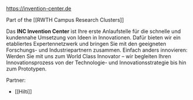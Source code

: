 
https://invention-center.de

Part of the [[RWTH Campus Research Clusters]]

Das **INC Invention Center** ist Ihre erste Anlaufstelle für die schnelle und kundennahe Umsetzung von Ideen in Innovationen. Dafür bieten wir ein etabliertes Expertennetzwerk und bringen Sie mit den geeigneten Forschungs- und Industriepartnern zusammen. Einfach anders innovieren: Werden Sie mit uns zum World Class Innovator – wir begleiten Ihren Innovationsprozess von der Technologie- und Innovationsstrategie bis hin zum Prototypen.

Partner: 
- [[Hilti]]

